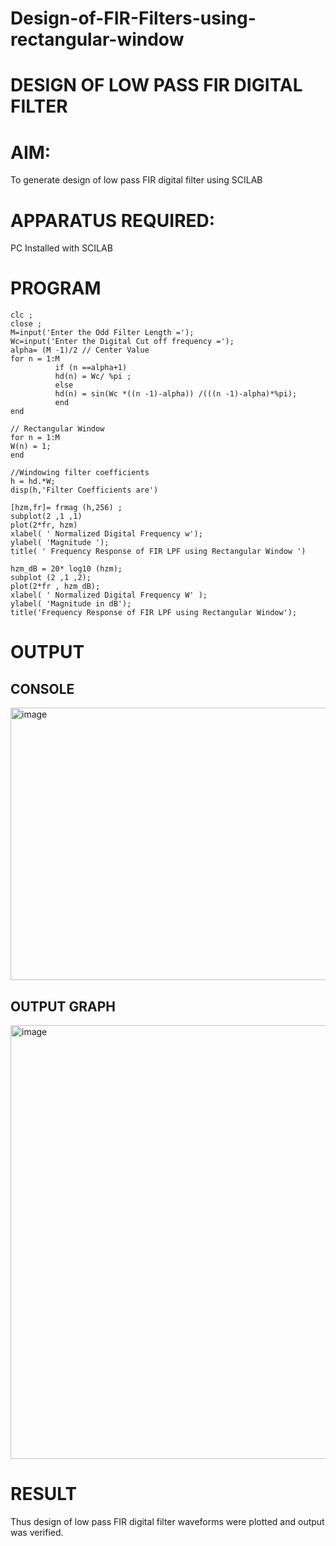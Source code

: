 # Design-of-FIR-Filters-using-rectangular-window
#          DESIGN OF LOW PASS FIR DIGITAL FILTER 

# AIM: 
          
  To generate design of low pass FIR digital filter using SCILAB 

# APPARATUS REQUIRED: 

  PC Installed with SCILAB 

# PROGRAM 
~~~
clc ;
close ;
M=input('Enter the Odd Filter Length =');
Wc=input('Enter the Digital Cut off frequency =');
alpha= (M -1)/2 // Center Value
for n = 1:M
          if (n ==alpha+1)
          hd(n) = Wc/ %pi ;
          else
          hd(n) = sin(Wc *((n -1)-alpha)) /(((n -1)-alpha)*%pi);
          end
end

// Rectangular Window
for n = 1:M
W(n) = 1;
end

//Windowing filter coefficients
h = hd.*W;
disp(h,'Filter Coefficients are')

[hzm,fr]= frmag (h,256) ;
subplot(2 ,1 ,1)
plot(2*fr, hzm)
xlabel( ' Normalized Digital Frequency w');
ylabel( 'Magnitude ');
title( ' Frequency Response of FIR LPF using Rectangular Window ')

hzm_dB = 20* log10 (hzm);
subplot (2 ,1 ,2);
plot(2*fr , hzm_dB);
xlabel( ' Normalized Digital Frequency W' );
ylabel( 'Magnitude in dB');
title('Frequency Response of FIR LPF using Rectangular Window');

~~~


# OUTPUT
## CONSOLE

<img width="629" height="436" alt="image" src="https://github.com/user-attachments/assets/10f1e1ca-56a9-4d47-bdfd-acd5608004bf" />

## OUTPUT GRAPH

<img width="1408" height="694" alt="image" src="https://github.com/user-attachments/assets/8643c032-0500-4743-9803-4f68b447e5be" />


# RESULT
Thus design of low pass FIR digital filter waveforms were plotted and output was
verified.
